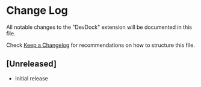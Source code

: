 # Change Log

All notable changes to the "DevDock" extension will be documented in this file.

Check [Keep a Changelog](http://keepachangelog.com/) for recommendations on how to structure this file.

## [Unreleased]

- Initial release